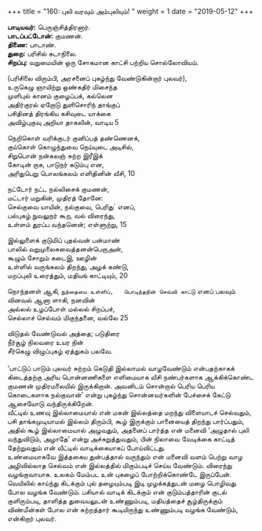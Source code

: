 ﻿+++
title = "160: புலி வரவும் அம்புலியும்!  "
weight = 1
date = "2019-05-12"
+++

**பாடியவர்:** பெருஞ்சித்திரனார்.  
**பாடப்பட்டோன்:** குமணன்.  
**திணை:** பாடாண்.  
**துறை:** பரிசில் கடாநிலை.  
**சிறப்பு:** வறுமையின் ஒரு சோகமான காட்சி பற்றிய சொல்லோவியம்.  
  
(பரிசிலை விரும்பி, அரசனைப் புகழ்ந்து வேண்டுகின்றார் புலவர்),  
உருகெழு ஞாயிற்று ஒண்கதிர் மிசைந்த  
முளிபுல் கானம் குழைப்பக், கல்லென  
அதிர்குரல் ஏறோடு துளிசொரிந் தாங்குப்  
பசிதினத் திரங்கிய கசிவுடை யாக்கை  
அவிழ்புகுவு அறியா தாகலின், வாடிய 5  
  
நெறிகொள் வரிக்குடர் குனிப்பத் தண்ணெனக்,  
குய்கொள் கொழுந்துவை நெய்யுடை அடிசில்,  
சிறுபொன் நன்கலஞ் சுற்ற இரீஇக்  
கோடின் றாக, பாடுநர் கடும்பு என,  
அரிதுபெறு பொலங்கலம் எளிதினின் வீசி, 10  
  
நட்டோர் நட்ட நல்லிசைக் குமணன்,  
மட்டார் மறுகின், முதிரத் தோனே:  
செல்குவை யாயின், நல்குவை, பெரிது` எனப்,  
பல்புகழ் நுவலுநர் கூற, வல் விரைந்து,  
உள்ளம் துரப்ப வந்தனென்; எள்ளுற்று, 15  
  
இல்லுளைக் குடுமிப் புதல்வன் பன்மாண்  
பாலில் வறுமுலைசுவைத்தனன்பெறாஅன்,  
கூழும் சோறும் கடைஇ, ஊழின்  
உள்ளில் வருங்கலம் திறந்து, அழக் கண்டு,  
மறப்புலி உரைத்தும், மதியங் காட்டியும், 20  
  
நொந்தனள் ஆகி, `நுந்தையை உள்ளிப்,  
பொடிந்தநின் செவ்வி காட்டு` எனப் பலவும்  
வினவல் ஆனா ளாகி, நனவின்  
அல்லல் உழப்போள் மல்லல் சிறப்பச்,  
செல்லாச் செல்வம் மிகுந்தனை, வல்லே 25  
  
விடுதல் வேண்டுவல் அத்தை; படுதிரை  
நீர்சூழ் நிலவரை உயர நின்  
சீர்கெழு விழுப்புகழ் ஏத்துகம் பலவே.  
   
‘பாட்டுப் பாடும் புலவர் சுற்றம் கெடுதி இல்லாமல் வாழவேண்டும் என்பதற்காகக் கிடைத்தற்கு அரிய பொன்னணிகளை எளிமையாக வீசி நண்பர்களாக ஆக்கிக்கொண்ட குமணன் முதிரமலையில் இருக்கிறான். அவனிடம் சொன்றால் பெரிய பெரிய கொடைகளாக நல்குவான்’ என்று புகழ்ந்து சொன்னவர்களின் பேச்சைக் கேட்டு ஆசையோடு வந்திருக்கிறேன்.  
வீட்டில் உணவு இல்லாமையால் என் மகன் இல்லத்தை மறந்து விளையாடச் செல்வதும், பசி தாங்கமுடியாமல் இல்லம் திரும்பி, கூழ் இருக்கும் பானையைத் திறந்து பார்ப்பதும், அதில் கூழ் இல்லாமையால் அழுவதும், அதனைப் பார்த்த என் மனைவி ‘அழுதால் புலி வந்துவிடும், அழாதே’ என்று அச்சுறுத்துவதும், பின் நிலாவை வேடிக்கை காட்டித் தேற்றுவதும் என் வீட்டில் வாடிக்கையாகப் போய்விட்டது.  
உண்மையாகவே இத்தகைய துன்பத்தால் வருந்தும் என் மனைவி வளம் பெற்று வாழ அழிவில்லாத செல்வம் என் இல்லத்தில் மிகும்படிச் செய்ய வேண்டும். விரைந்து வழங்குவாயாக. உலகம் மேம்பட உன் புகழைப் போற்றிக்கொண்டே இருப்பேன்.  
வெயிலில் காய்ந்து கிடக்கும் புல் தழையும்படி இடி முழக்கத்துடன் மழை பொழிவது போல வழங்க வேண்டும். பசியால் வாடிக் கிடக்கும் என் குடும்பத்தாரின் குடல் குளிரும்படி, தாளித்த துவையலுடன் உண்ணும்படி, மதியத்தைச் சூழ்திருக்கும் விண்மீன்கள் போல என் சுற்றத்தார் கூடியிருந்து உண்ணும்படி வழங்க வேண்டும், என்கிறார் புலவர்.  
